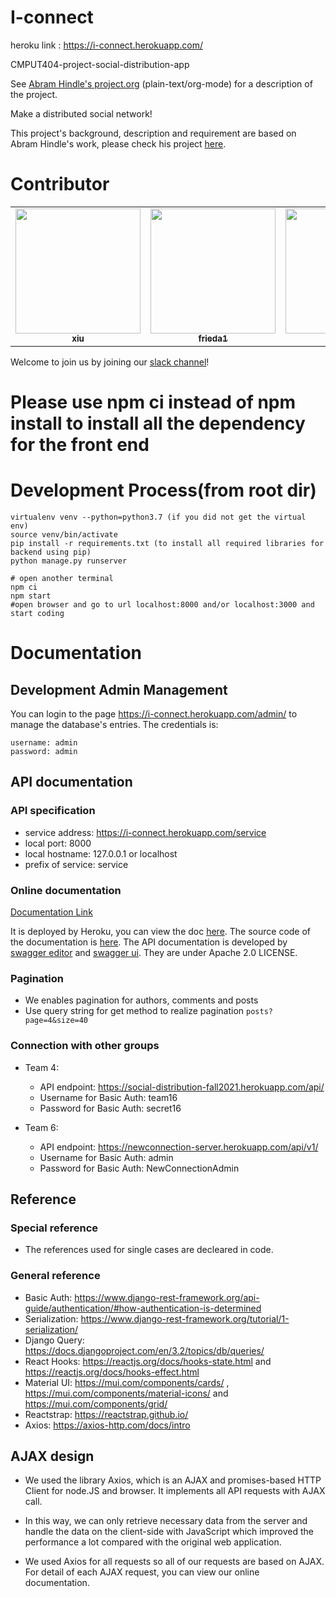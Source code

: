 # I-connect

heroku link : https://i-connect.herokuapp.com/

CMPUT404-project-social-distribution-app

See [Abram Hindle's project.org](https://github.com/abramhindle/CMPUT404-project-socialdistribution/blob/master/project.org) (plain-text/org-mode) for a description of the project.

Make a distributed social network!

This project's background, description and requirement are based on Abram Hindle's work, please check his project [here](https://github.com/abramhindle/CMPUT404-project-socialdistribution).

# Contributor

<table>
  <tr>
    <td align="center"><a href="https://github.com/xius666"><img src="https://avatars.githubusercontent.com/u/55036290?v=4" width="200px;" alt=""/><br /><sub><b>xiu</b></sub></td>
    <td align="center"><a href="https://github.com/Frieda0315"><img src="https://avatars.githubusercontent.com/u/59812863?v=4" width="200px;" alt=""/><br /><sub><b>frieda1</b></sub></td>
    <td align="center"><a href="https://github.com/ZjTan4"><img src="https://avatars.githubusercontent.com/u/32871093?v=4" width="200px;" alt=""/><br /><sub><b>ztan4</b></sub></td>
    <td align="center"><a href="https://github.com/xichen1"><img src="https://avatars.githubusercontent.com/u/47851834?v=4" width="200px;" alt=""/><br /><sub><b>xichen3</b></sub></td>
    <td align="center"><a href="https://github.com/GevinUA"><img src="https://avatars.githubusercontent.com/u/56742830?v=4" width="200px;" alt=""/><br /><sub><b>bi2</b></sub></td>
  </tr>
</table>

Welcome to join us by joining our [slack channel](https://join.slack.com/t/i-connecttalk/shared_invite/zt-xqfp0679-DqE8bQSH0PDebsXG1r_Rzg)!

# Please use npm ci instead of npm install to install all the dependency for the front end

# Development Process(from root dir)

```
virtualenv venv --python=python3.7 (if you did not get the virtual env)
source venv/bin/activate
pip install -r requirements.txt (to install all required libraries for backend using pip)
python manage.py runserver

# open another terminal
npm ci
npm start
#open browser and go to url localhost:8000 and/or localhost:3000 and start coding
```

# Documentation

## Development Admin Management

You can login to the page https://i-connect.herokuapp.com/admin/ to manage the database's entries.
The credentials is:

```
username: admin
password: admin
```

## API documentation

### API specification

- service address: https://i-connect.herokuapp.com/service
- local port: 8000
- local hostname: 127.0.0.1 or localhost
- prefix of service: service

### Online documentation

[Documentation Link](https://i-connect-doc.herokuapp.com/docs/)

It is deployed by Heroku, you can view the doc [here](https://i-connect-doc.herokuapp.com/docs/). The source code of the documentation is [here](https://github.com/xichen1/i-connect-doc).
The API documentation is developed by [swagger editor](https://editor.swagger.io/) and [swagger ui](https://github.com/swagger-api/swagger-ui). They are under Apache 2.0 LICENSE.

### Pagination

- We enables pagination for authors, comments and posts
- Use query string for get method to realize pagination `posts?page=4&size=40`

### Connection with other groups

- Team 4:

  - API endpoint: https://social-distribution-fall2021.herokuapp.com/api/
  - Username for Basic Auth: team16
  - Password for Basic Auth: secret16

- Team 6:
  - API endpoint: https://newconnection-server.herokuapp.com/api/v1/
  - Username for Basic Auth: admin
  - Password for Basic Auth: NewConnectionAdmin

## Reference

### Special reference

- The references used for single cases are decleared in code.

### General reference

- Basic Auth: https://www.django-rest-framework.org/api-guide/authentication/#how-authentication-is-determined
- Serialization: https://www.django-rest-framework.org/tutorial/1-serialization/
- Django Query: https://docs.djangoproject.com/en/3.2/topics/db/queries/
- React Hooks: https://reactjs.org/docs/hooks-state.html and https://reactjs.org/docs/hooks-effect.html
- Material UI: https://mui.com/components/cards/ , https://mui.com/components/material-icons/ and https://mui.com/components/grid/
- Reactstrap: https://reactstrap.github.io/
- Axios: https://axios-http.com/docs/intro

## AJAX design

- We used the library Axios, which is an AJAX and promises-based HTTP Client for node.JS and browser. It implements all API requests with AJAX call.

- In this way, we can only retrieve necessary data from the server and handle the data on the client-side with JavaScript which improved the performance a lot compared with the original web application.

- We used Axios for all requests so all of our requests are based on AJAX. For detail of each AJAX request, you can view our online documentation.
